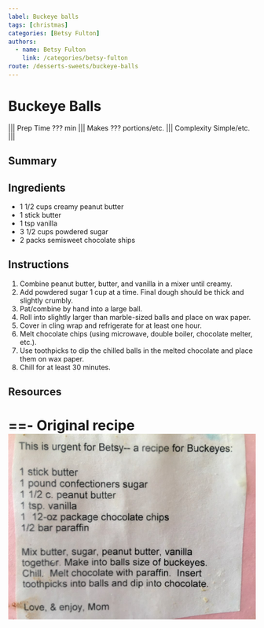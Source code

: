 ```yaml
---
label: Buckeye balls
tags: [christmas]
categories: [Betsy Fulton]
authors:
  - name: Betsy Fulton
    link: /categories/betsy-fulton
route: /desserts-sweets/buckeye-balls
---
```


# Buckeye Balls
<!--- ![](/static/banners/???.webp) --->

||| Prep Time
??? min
||| Makes
??? portions/etc.
||| Complexity
Simple/etc.
|||

## Summary

## Ingredients
- 1 1/2 cups creamy peanut butter
- 1 stick butter
- 1 tsp vanilla
- 3 1/2 cups powdered sugar
- 2 packs semisweet chocolate ships

## Instructions
1. Combine peanut butter, butter, and vanilla in a mixer until creamy.
2. Add powdered sugar 1 cup at a time. Final dough should be thick and slightly crumbly.
3. Pat/combine by hand into a large ball.
4. Roll into slightly larger than marble-sized balls and place on wax paper.
5. Cover in cling wrap and refrigerate for at least one hour.
6. Melt chocolate chips (using microwave, double boiler, chocolate melter, etc.).
7. Use toothpicks to dip the chilled balls in the melted chocolate and place them on wax paper.
8. Chill for at least 30 minutes.

## Resources
==- Original recipe
![](/static/recipes/buckeye-balls.jpg)
===
